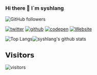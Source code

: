 ### Hi there 👋  I`m syshlang
<!--
**syshlang/syshlang** is a ✨ _special_ ✨ repository because its `README.md` (this file) appears on your GitHub profile.

Here are some ideas to get you started:

- 🔭 I’m currently working on ...
- 🌱 I’m currently learning ...
- 👯 I’m looking to collaborate on ...
- 🤔 I’m looking for help with ...
- 💬 Ask me about ...
- 📫 How to reach me: ...
- 😄 Pronouns: ...
- ⚡ Fun fact: ...
-->
![GitHub followers](https://img.shields.io/github/followers/syshlang?style=social)

[![twitter](https://img.shields.io/badge/-@syshlang-%231DA1F2?style=flat-square&logo=twitter&logoColor=ffffff)](https://twitter.com/syshlang)
[![github](https://img.shields.io/badge/-@syshlang-%23181717?style=flat-square&logo=github)](https://github.com/syshlang)
[![codepen](https://img.shields.io/badge/-@syshlang-%23000000?style=flat-square&logo=codepen)](https://codepen.io/syshlang)
[![Website](https://img.shields.io/website?logo=syshlang&up_message=syshlang&url=https%3A%2F%2Fsyshlang.com)](https://syshlang.com)

![Top Langs](https://github-readme-stats.vercel.app/api/top-langs/?username=syshlang&show_owner=true&show_icons=true&theme=dracula)![syshlang's github stats](https://github-readme-stats.vercel.app/api?username=syshlang&show_owner=true&show_icons=true&theme=dracula)

## 𝗩𝗶𝘀𝗶𝘁𝗼𝗿𝘀

![visitors](https://xiaoluoboding-visitor-badge.glitch.me/badge?page_id=syshlang.visitor-badge)
